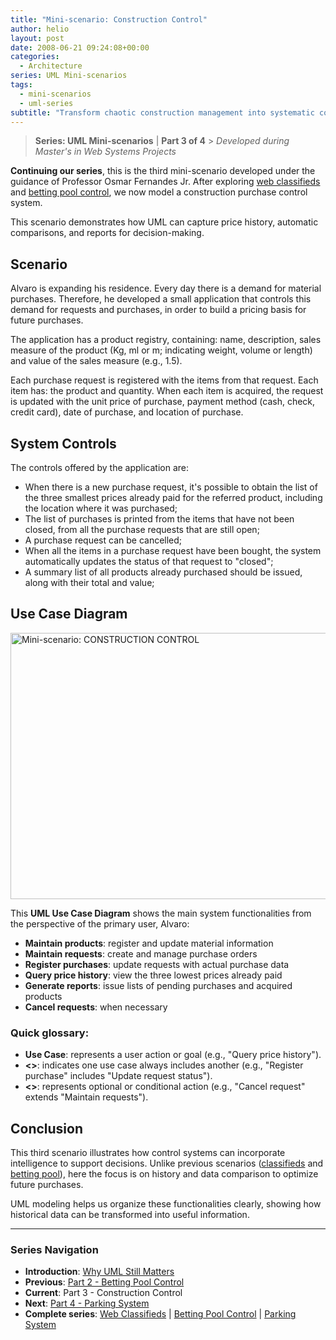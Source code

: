 ```yaml
---
title: "Mini-scenario: Construction Control"
author: helio
layout: post
date: 2008-06-21 09:24:08+00:00
categories:
  - Architecture
series: UML Mini-scenarios
tags:
  - mini-scenarios
  - uml-series
subtitle: "Transform chaotic construction management into systematic control—explore UML modeling for tracking materials, comparing supplier prices, managing inventory, and ensuring project transparency from planning to completion"
---
```


> **Series: UML Mini-scenarios** | **Part 3 of 4** > _Developed during Master's in Web Systems Projects_

**Continuing our series**, this is the third mini-scenario developed under the guidance of Professor Osmar Fernandes Jr. After exploring [web classifieds](../2008-06-13-minicenario-classificados-na-web/) and [betting pool control](../2008-06-17-minicenario-controle-de-bolao/), we now model a construction purchase control system.

This scenario demonstrates how UML can capture price history, automatic comparisons, and reports for decision-making.

## Scenario

Alvaro is expanding his residence. Every day there is a demand for material purchases. Therefore, he developed a small application that controls this demand for requests and purchases, in order to build a pricing basis for future purchases.

The application has a product registry, containing: name, description, sales measure of the product (Kg, ml or m; indicating weight, volume or length) and value of the sales measure (e.g., 1.5).

Each purchase request is registered with the items from that request. Each item has: the product and quantity. When each item is acquired, the request is updated with the unit price of purchase, payment method (cash, check, credit card), date of purchase, and location of purchase.

## System Controls

The controls offered by the application are:

- When there is a new purchase request, it's possible to obtain the list of the three smallest prices already paid for the referred product, including the location where it was purchased;
- The list of purchases is printed from the items that have not been closed, from all the purchase requests that are still open;
- A purchase request can be cancelled;
- When all the items in a purchase request have been bought, the system automatically updates the status of that request to "closed";
- A summary list of all products already purchased should be issued, along with their total and value;

## Use Case Diagram

<img src="/uploads/2008/07/controle-de-obras.png" alt="Mini-scenario: CONSTRUCTION CONTROL" height="426" width="642" />

This **UML Use Case Diagram** shows the main system functionalities from the perspective of the primary user, Alvaro:

- **Maintain products**: register and update material information
- **Maintain requests**: create and manage purchase orders
- **Register purchases**: update requests with actual purchase data
- **Query price history**: view the three lowest prices already paid
- **Generate reports**: issue lists of pending purchases and acquired products
- **Cancel requests**: when necessary

### Quick glossary:

- **Use Case**: represents a user action or goal (e.g., "Query price history").
- **<<include>>**: indicates one use case always includes another (e.g., "Register purchase" includes "Update request status").
- **<<extend>>**: represents optional or conditional action (e.g., "Cancel request" extends "Maintain requests").

## Conclusion

This third scenario illustrates how control systems can incorporate intelligence to support decisions. Unlike previous scenarios ([classifieds](../2008-06-13-minicenario-classificados-na-web/) and [betting pool](../2008-06-17-minicenario-controle-de-bolao/)), here the focus is on history and data comparison to optimize future purchases.

UML modeling helps us organize these functionalities clearly, showing how historical data can be transformed into useful information.

---

### **Series Navigation**

- **Introduction**: [Why UML Still Matters](../2008-06-10-uml-introduction-use-case-series/)
- **Previous**: [Part 2 - Betting Pool Control](../2008-06-17-minicenario-controle-de-bolao/)
- **Current**: Part 3 - Construction Control
- **Next**: [Part 4 - Parking System](../2008-06-25-diagrama-de-casos-de-uso-estacionamento/)
- **Complete series**: [Web Classifieds](../2008-06-13-minicenario-classificados-na-web/) | [Betting Pool Control](../2008-06-17-minicenario-controle-de-bolao/) | [Parking System](../2008-06-25-diagrama-de-casos-de-uso-estacionamento/)
